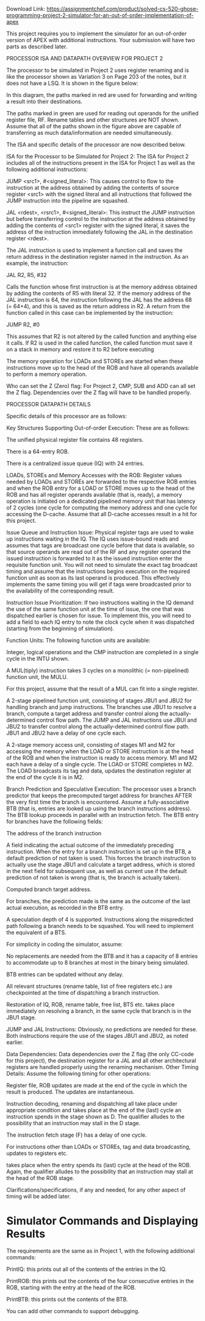 Download Link: https://assignmentchef.com/product/solved-cs-520-ghose-programming-project-2-simulator-for-an-out-of-order-implementation-of-apex
<br>






This project requires you to implement the simulator for an out-of-order version of APEX with additional instructions.   Your submission will have two parts as described later.

PROCESSOR ISA AND DATAPATH OVERVIEW FOR PROJECT 2

The processor to be simulated in Project 2 uses register renaming and is like the processor shown as Variation 3 on Page 203 of the notes, but it does not have a LSQ.  It is shown in the figure below:




In this diagram, the paths marked in red are used for forwarding and writing a result into their destinations.

The paths marked in green are used for reading out operands for the unified register file, RF.  Rename tables and other structures are NOT shown.  Assume that all of the paths shown in the figure above are capable of transferring as much data/information are needed simultaneously.

The ISA and specific details of the processor are now described below.

ISA for the Processor to be Simulated for Project 2: The ISA for Project 2 includes all of the instructions   present in the ISA for Project 1 as well as the following additional instructions:

JUMP &lt;src1&gt;, #&lt;signed_literal&gt;:  This causes control to flow to the instruction at the address obtained by adding the contents of source register &lt;src1&gt; with the signed literal and all instructions that followed the JUMP instruction into the pipeline are squashed.

JAL &lt;rdest&gt;, &lt;rsrc1&gt;, #&lt;signed_literal&gt;:  This instruct the JUMP instruction but before transferring control to the instruction at the address obtained by adding the contents of &lt;src1&gt; register with the signed literal, it saves the address of the instruction immediately following the JAL in the destination register &lt;rdest&gt;.

The JAL instruction is used to implement a function call and saves the return address in the destination register named in the instruction.  As an example, the instruction:

JAL R2, R5, #32

Calls the function whose first instruction is at the memory address obtained by adding the contents of R5 with literal 32.  If the memory address of the JAL instruction is 64, the instruction following the JAL has the address 68 (= 64+4), and this is saved as the return address in R2.  A return from the function called in this case can be implemented by the instruction:

JUMP R2, #0

This assumes that R2 is not altered by the called function and anything else it calls.  If R2 is used in the called function, the called function must save it on a stack in memory and restore it to R2 before executing




The memory operation for LOADs and STOREs are started when these instructions move up to the head of the ROB and have all operands available to perform a memory operation.

Who can set the Z (Zero) flag:  For Project 2, CMP, SUB and ADD can all set the Z flag.  Dependencies over the Z flag will have to be handled properly.

PROCESSOR DATAPATH DETAILS

Specific details of this processor are as follows:

Key Structures Supporting Out-of-order Execution:  These are as follows:

The unified physical register file contains 48 registers.

There is a 64-entry ROB.

There is a centralized issue queue (IQ) with 24 entries.

LOADs, STOREs and Memory Accesses with the ROB: Register values needed by LOADs and STOREs are forwarded to the respective ROB entries and when the ROB entry for a LOAD or STORE moves up to the head of the ROB and has all register operands available (that is, ready), a memory operation is initiated on a dedicated pipelined memory unit that has latency of 2 cycles (one cycle for computing the memory address and one cycle for accessing the D-cache.  Assume that all D-cache accesses result in a hit for this project.

Issue Queue and Instruction Issue: Physical register tags are used to wake up instructions waiting in the IQ.  The IQ uses issue-bound reads and assumes that tags are broadcast one cycle before that data is available, so that source operands are read out of the RF and any register operand the issued instruction is forwarded to it as the issued  instruction enter the requisite function unit.   You will not need to simulate the exact tag broadcast timing and assume that the instructions begins execution on the required function unit as soon as its last operand is produced.  This effectively implements the same timing you will get if tags were broadcasted prior to the availability of the corresponding result.

Instruction Issue Prioritization: If two instructions waiting in the IQ demand the use of the same function unit at the time of issue, the one that was dispatched earlier is chosen for issue.  To implement this, you will need to add a field to each IQ entry to note the clock cycle when it was dispatched (starting from the beginning of simulation).

Function Units: The following function units are available:

Integer, logical operations and the CMP instruction are completed in a single cycle in the INTU shown.

A MUL(tiply) instruction takes 3 cycles on a monolithic (= non-pipelined) function unit, the MULU.

For this project, assume that the result of a MUL can fit into a single register.

A 2-stage pipelined function unit, consisting of stages JBU1 and JBU2 for handling branch and jump instructions.  The branches use JBU1 to resolve a branch, compute a target address and transfer control along the actually-determined control flow path.  The JUMP and JAL instructions use JBUI and JBU2 to transfer control along the actually-determined control flow path.  JBU1 and JBU2 have a delay of one cycle each.

A 2-stage memory access unit, consisting of stages M1 and M2 for accessing the memory when the LOAD or STORE instruction is at the head of the ROB and when the instruction is ready to access memory.  M1 and M2 each have a delay of a single cycle.  The LOAD or STORE completes in M2.  The LOAD broadcasts its tag and data, updates the destination register at the end of the cycle it is in M2.

Branch Prediction and Speculative Execution:  The processor uses a branch predictor that keeps the precomputed target address for branches AFTER the very first time the branch is encountered.  Assume a fully-associative BTB (that is, entries are looked up using the branch instructions address).  The BTB lookup proceeds in parallel with an instruction fetch.  The BTB entry for branches have the following fields:

The address of the branch instruction

A field indicating the actual outcome of the immediately preceding instruction.  When the entry for a branch instruction is set up in the BTB, a default prediction of not taken is used.  This forces the branch instruction to actually use the stage JBU1 and calculate a target address, which is stored in the next field for subsequent use, as well as current use if the default prediction of not taken is wrong (that is, the branch is actually taken).

Computed branch target address.




For branches, the prediction made is the same as the outcome of the last actual execution, as recorded in the BTB entry.




A speculation depth of 4 is supported.  Instructions along the mispredicted path following a branch needs to be squashed.  You will need to implement the equivalent of a BTS.

For simplicity in coding the simulator, assume:

No replacements are needed from the BTB and it has a capacity of 8 entries to accommodate up to 8 branches at most in the binary being simulated.

BTB entries can be updated without any delay.

All relevant structures (rename table, list of free registers etc.) are checkpointed at the time of dispatching a branch instruction.

Restoration of IQ, ROB, rename table, free list, BTS etc. takes place immediately on resolving a branch, in the same cycle that branch is in the JBU1 stage.

JUMP and JAL Instructions: Obviously, no predictions are needed for these.  Both instructions require the use of the stages JBU1 and JBU2, as noted earlier.

Data Dependencies:  Data dependencies over the Z flag (the only CC-code for this project), the destination register for a JAL and all other architectural registers are handled properly using the renaming mechanism. Other Timing Details:  Assume the following timing for other operations:

Register file, ROB updates are made at the end of the cycle in which the result is produced.  The updates are instantaneous.

Instruction decoding, renaming and dispatching all take place under appropriate condition and takes place at the end of the (last) cycle an instruction spends in the stage shown as D.  The qualifier alludes to the possibility that an instruction may stall in the D stage.

The instruction fetch stage (F) has a delay of one cycle.

For instructions other than LOADs or STOREs, tag and data broadcasting, updates to registers etc.

takes place when the entry spends its (last) cycle at the head of the ROB.  Again, the qualifier alludes to the possibility that an instruction may stall at the head of the ROB stage.

Clarifications/specifications, if any and needed, for any other aspect of timing will be added later.

<h1>Simulator Commands and Displaying Results</h1>

The requirements are the same as in Project 1, with the following additional commands:

PrintIQ:  this prints out all of the contents of the entries in the IQ.

PrintROB: this prints out the contents of the four consecutive entries in the ROB, starting with the entry at the head of the ROB.

PrintBTB: this prints out the contents of the BTB.

You can add other commands to support debugging.

<h1></h1>














